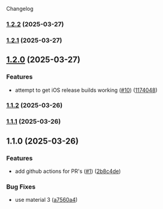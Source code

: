Changelog


### [1.2.2](https://github.com/tomarra/toms_recipe_app/compare/1.2.1...1.2.2) (2025-03-27)

### [1.2.1](https://github.com/tomarra/toms_recipe_app/compare/1.2.0...1.2.1) (2025-03-27)

## [1.2.0](https://github.com/tomarra/toms_recipe_app/compare/1.1.2...1.2.0) (2025-03-27)


### Features

* attempt to get iOS release builds working ([#10](https://github.com/tomarra/toms_recipe_app/issues/10)) ([1174048](https://github.com/tomarra/toms_recipe_app/commit/1174048d36248d529ebb57169684ac860ee66312))

### [1.1.2](https://github.com/tomarra/toms_recipe_app/compare/1.1.1...1.1.2) (2025-03-26)

### [1.1.1](https://github.com/tomarra/toms_recipe_app/compare/1.1.0...1.1.1) (2025-03-26)

## 1.1.0 (2025-03-26)


### Features

* add github actions for PR's ([#1](https://github.com/tomarra/toms_recipe_app/issues/1)) ([2b8c4de](https://github.com/tomarra/toms_recipe_app/commit/2b8c4dea7180f6f95ee74c337b14ee436ec858e3))


### Bug Fixes

* use material 3 ([a7560a4](https://github.com/tomarra/toms_recipe_app/commit/a7560a48efb89f1a3875ba1ae6215ecfb8ffb614))
